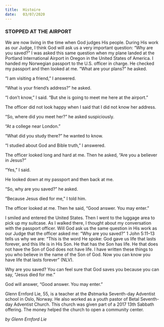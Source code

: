 ```yaml
---
title:  Histoire
date:   03/07/2020
---
```


### STOPPED AT THE AIRPORT

We are now living in the time when God judges His people. During His work as our Judge, I think God will ask us a very important question: “Why are you saved?” I was asked this same question when my plane landed at the Portland International Airport in Oregon in the United States of America. I handed my Norwegian passport to the U.S. officer in charge. He checked my passport and then looked at me. “What are your plans?” he asked.

“I am visiting a friend,” I answered.

“What is your friend’s address?” he asked.

“I don’t know,” I said. “But she is going to meet me here at the airport.”

The officer did not look happy when I said that I did not know her address.

“So, where did you meet her?” he asked suspiciously.

“At a college near London.”

“What did you study there?” he wanted to know.

“I studied about God and Bible truth,” I answered.

The officer looked long and hard at me. Then he asked, “Are you a believer in Jesus?”

“Yes,” I said.

He looked down at my passport and then back at me.

“So, why are you saved?” he asked.

“Because Jesus died for me,” I told him.

The officer looked at me. Then he said, “Good answer. You may enter.”

I smiled and entered the United States. Then I went to the luggage area to pick up my suitcase. As I walked there, I thought about my conversation with the passport officer. Will God ask us the same question in His work as our Judge that the officer asked me: “Why are you saved?” 1 John 5:11–13 tells us why we are: “This is the word He spoke: God gave us life that lasts forever, and this life is in His Son. He that has the Son has life. He that does not have the Son of God does not have life. I have written these things to you who believe in the name of the Son of God. Now you can know you have life that lasts forever” (NLV).

Why are you saved? You can feel sure that God saves you because you can say, “Jesus died for me.”

God will answer, “Good answer. You may enter.”

Glenn Ernford Lie, 55, is a teacher at the Østmarka Seventh-day Adventist school in Oslo, Norway. He also worked as a youth pastor of Betal Seventh-day Adventist Church. This church was given part of a 2017 13th Sabbath offering. The money helped the church to open a community center.

_by Glenn Ernford Lie_
